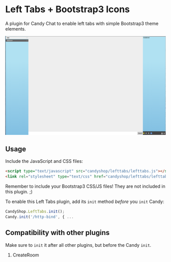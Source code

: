 # Left Tabs + Bootstrap3 Icons

A plugin for Candy Chat to enable left tabs with simple Bootstrap3 theme elements.

![Left Tabs + Bootstrap3](screenshot.png)

## Usage
Include the JavaScript and CSS files:
```HTML
<script type="text/javascript" src="candyshop/lefttabs/lefttabs.js"></script>
<link rel="stylesheet" type="text/css" href="candyshop/lefttabs/lefttabs.css" />
```
Remember to include your Bootstrap3 CSS/JS files! They are not included in this plugin. ;)

To enable this Left Tabs plugin, add its `init` method _before_ you `init` Candy:
```JavaScript
CandyShop.LeftTabs.init();
Candy.init('/http-bind', { ...
```
## Compatibility with other plugins

Make sure to `init` it after all other plugins, but before the Candy `init`.

1. CreateRoom
